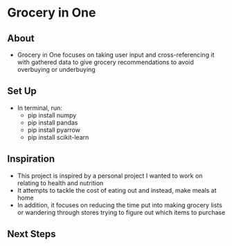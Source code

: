# Grocery in One
## About
- Grocery in One focuses on taking user input and cross-referencing it with gathered data to give grocery recommendations to avoid overbuying or underbuying

## Set Up
- In terminal, run:
    - pip install numpy
    - pip install pandas
    - pip install pyarrow
    - pip install scikit-learn

## Inspiration
- This project is inspired by a personal project I wanted to work on relating to health and  nutrition
- It attempts to tackle the cost of eating out and instead, make meals at home
- In addition, it focuses on reducing the time put into making grocery lists or wandering through stores trying to figure out which items to purchase

## Next Steps
